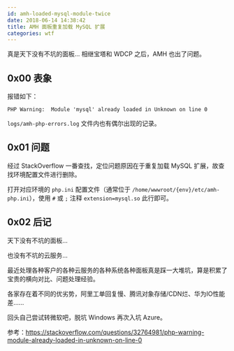```yaml
---
id: amh-loaded-mysql-module-twice
date: 2018-06-14 14:38:42
title: AMH 面板重复加载 MySQL 扩展
categories: wtf
---
```


真是天下没有不坑的面板... 相继宝塔和 WDCP 之后，AMH 也出了问题。

## 0x00 表象

报错如下：

`PHP Warning:  Module 'mysql' already loaded in Unknown on line 0`

`logs/amh-php-errors.log` 文件内也有偶尔出现的记录。

## 0x01 问题

经过 StackOverflow 一番查找，定位问题原因在于重复加载 MySQL 扩展，故查找环境配置文件进行删除。

打开对应环境的 `php.ini` 配置文件（通常位于 `/home/wwwroot/{env}/etc/amh-php.ini`），使用 `#` 或 `;` 注释 `extension=mysql.so` 此行即可。

## 0x02 后记

天下没有不坑的面板...

也没有不坑的云服务...

最近处理各种客户的各种云服务的各种系统各种面板真是踩一大堆坑，算是积累了宝贵的横向对比、问题处理经验。

各家存在着不同的优劣势，阿里工单回复慢、腾讯对象存储/CDN烂、华为IO性能差……

回头自己尝试转微软吧，脱坑 Windows 再次入坑 Azure。

参考：<https://stackoverflow.com/questions/32764981/php-warning-module-already-loaded-in-unknown-on-line-0>